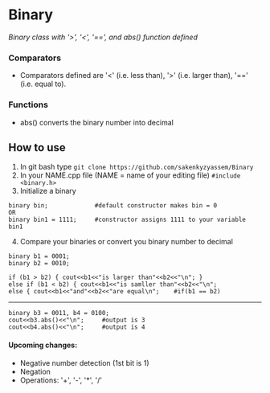 # Binary
*Binary class with '>', '&lt;', '==', and abs() function defined*

### Comparators

* Comparators defined are '<' (i.e. less than), '>' (i.e. larger than), '==' (i.e. equal to).

### Functions

* abs() converts the binary number into decimal

## How to use

1. In git bash type `git clone https://github.com/sakenkyzyassem/Binary`
2. In your NAME.cpp file (NAME = name of your editing file) `#include <binary.h>`
3. Initialize a binary
```
binary bin;             #default constructor makes bin = 0
OR
binary bin1 = 1111;     #constructor assigns 1111 to your variable bin1
```
4. Compare your binaries or convert you binary number to decimal
```
binary b1 = 0001;
binary b2 = 0010;

if (b1 > b2) { cout<<b1<<"is larger than"<<b2<<"\n"; }
else if (b1 < b2) { cout<<b1<<"is samller than"<<b2<<"\n";
else { cout<<b1<<"and"<<b2<<"are equal\n";    #if(b1 == b2)
```
--------------------------------------------------------------------
```
binary b3 = 0011, b4 = 0100;
cout<<b3.abs()<<"\n";     #output is 3
cout<<b4.abs()<<"\n";     #output is 4
```

#### Upcoming changes:
* Negative number detection (1st bit is 1)
* Negation
* Operations: '+', '-', '*', '/'
